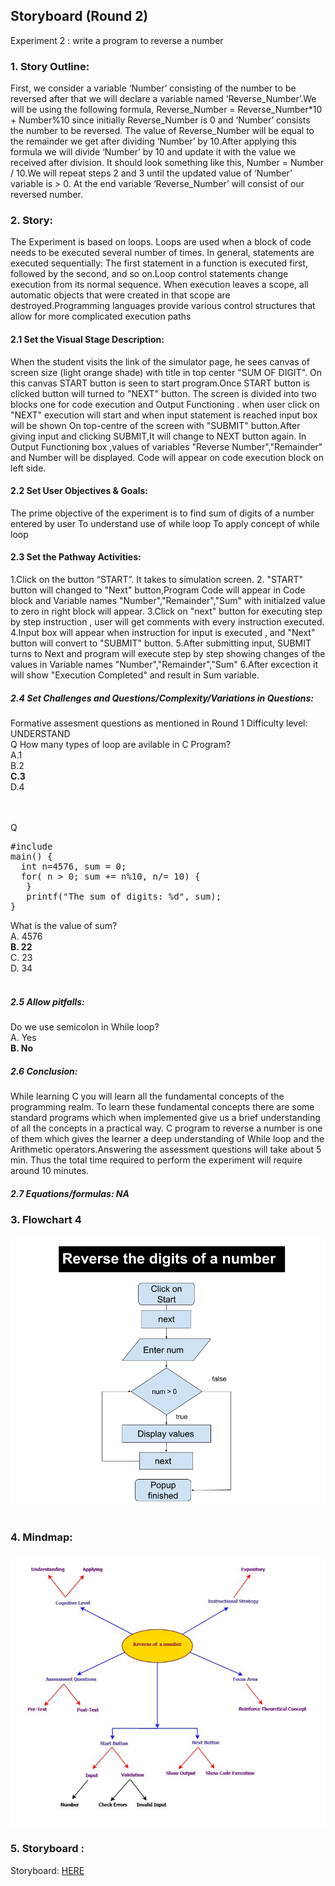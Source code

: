 ## Storyboard (Round 2)

Experiment 2 : write a program to reverse a number

### 1. Story Outline:

First, we consider a variable ‘Number’ consisting of the number to be reversed after that we will declare a variable named ‘Reverse_Number’.We will be using the following formula, Reverse_Number = Reverse_Number*10 + Number%10 since initially Reverse_Number is 0 and ‘Number’ consists the number to be reversed. The value of Reverse_Number will be equal to the remainder we get after dividing ‘Number’ by 10.After applying this formula we will divide ‘Number’ by 10 and update it with the value we received after division. It should look something like this, Number = Number / 10.We will repeat steps 2 and 3 until the updated value of ‘Number’ variable is > 0.
At the end variable ‘Reverse_Number’ will consist of our reversed number.

### 2. Story:

The Experiment is based on loops. Loops are used when a block of code needs to be executed several number of times. In general, statements are executed sequentially: The first statement in a function is executed first, followed by the second, and so on.Loop control statements change execution from its normal sequence. When execution leaves a scope, all automatic objects that were created in that scope are destroyed.Programming languages provide various control structures that allow for more complicated execution paths

#### 2.1 Set the Visual Stage Description:
When the student visits the link of the simulator page, he sees canvas of screen size (light orange shade) with title in top center "SUM OF DIGIT". On this canvas START button is seen to start program.Once START button is clicked button will turned to "NEXT" button. The screen is divided into two blocks one for code execution and Output Functioning . when user click on "NEXT" execution will start and when input statement is reached input box will be shown On top-centre of the screen with "SUBMIT" button.After giving input and clicking SUBMIT,It will change to NEXT button again. In Output Functioning box ,values of variables "Reverse Number","Remainder" and Number will be displayed. Code will appear on code execution block on left side.

#### 2.2 Set User Objectives & Goals:
The prime objective of the experiment is to find sum of digits of a number entered by user
To understand use of while loop
To apply concept of while loop

#### 2.3 Set the Pathway Activities:

1.Click on the button “START”. It takes to simulation screen.
2. "START" button will changed to "Next" button,Program Code will appear in Code block and Variable names "Number","Remainder","Sum" with initialzed value to zero in right block will appear.
3.Click on "next" button for executing step by step instruction , user will get comments with every instruction executed.
4.Input box will appear when instruction for input is executed , and "Next" button will convert to "SUBMIT" button.
5.After submitting input, SUBMIT turns to Next and program will execute step by step showing changes of the values in Variable names "Number","Remainder","Sum"
6.After excection it will show "Execution Completed" and result in Sum variable.
##### 2.4 Set Challenges and Questions/Complexity/Variations in Questions:

Formative assesment questions as mentioned in Round 1
Difficulty level: UNDERSTAND <br>
Q How many types of loop are avilable in C Program?<br>
A.1<br>
B.2<br>
**C.3**<br>
D.4<br><br><br>

Q<br>
<pre>
#include<stdio.h>
main() {
  int n=4576, sum = 0;
  for( n > 0; sum += n%10, n/= 10) {
   }
   printf("The sum of digits: %d", sum);
}
</pre>

What is the value of sum?<br>
A. 4576<br>
**B. 22**<br>
C. 23<br>
D. 34<br><br>

##### 2.5 Allow pitfalls:
Do we use semicolon in While loop? <br>
A. Yes <br>
**B. No** <br>
##### 2.6 Conclusion:
While learning C you will learn all the fundamental concepts of the programming realm. To learn these fundamental concepts there are some standard programs which when implemented give us a brief understanding of all the concepts in a practical way. C program to reverse a number is one of them which gives the learner a deep understanding of While loop and the Arithmetic operators.Answering the assessment questions will take about 5 min. Thus the total time required to perform the experiment will require around 10 minutes.

##### 2.7 Equations/formulas: NA


### 3. Flowchart 4
<img src="flowchart/flowchart-reverse-digits-num.png"/><br>
<br>

### 4. Mindmap:
<img src="mindmap/reverse-num.JPG"/>

### 5. Storyboard :
Storyboard: <a href="storyboard/storyboard_reverse_num.gif"> HERE </a>

